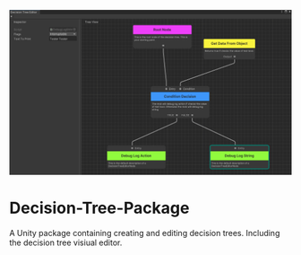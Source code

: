 ![banner](Docs~/Banner.png)

# Decision-Tree-Package

A Unity package containing creating and editing decision trees. Including the decision tree visiual editor.
